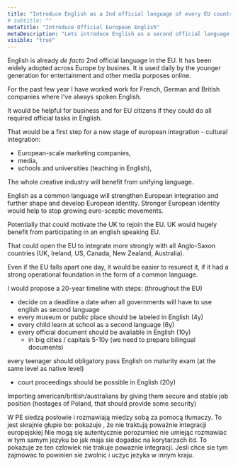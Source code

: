 ```yaml
---
title: "Introduce English as a 2nd official language of every EU country"
# subtitle: ""
metaTitle: "Introduce Official European English"
metaDescription: "Lets introduce English as a second official language in every UE country"
visible: "true"
---
```



English is already _de facto_ 2nd official language in the EU.
It has been widely adopted across Europe by busines.
<add smth about IT and modern online education in english>
It is used daily by the younger generation for entertainment and other media purposes online.

For the past few year I have worked work for French, German and British companies where I've always spoken English.

It would be helpful for business and for EU citizens if they could do all required official tasks in English.
<exmaples>


That would be a first step for a new stage of european integration - cultural integration:
* European-scale marketing companies,
* media,
* schools and universities (teaching in English),
<!-- * European scale movies and TV series,  -->

The whole creative industry will benefit from unifying language.

English as a common language will strengthen European integration and further shape and develop European identity.
Stronger European identity would help to stop growing euro-sceptic movements.

Potentially that could motivate the UK to rejoin the EU. UK would hugely benefit from participating in an english speaking EU.
<!-- opening them a way to increase trade (what is their specialization; they are struggling about leaving UE beacause it was consider as a bad deal for them; that would made it significatly better) -->

That could open the EU to integrate more strongly with all Anglo-Saxon countries (UK, Ireland, US, Canada, New Zealand, Australia).

Even if the EU falls apart one day, it would be easier to resurect it, if it had a strong operational foundation in the form of a common language.


I would propose a 20-year timeline with steps: (throughout the EU)
* decide on a deadline a date when all governments will have to use english as second language
* every museum or public place should be labeled in English (4y)
* every child learn at school as a second language (6y)
* every official document should be avaliable in English (10y)
  * in big cities / capitals 5-10y (we need to prepare bilingual documents)

every teenager should obligatory pass English on maturity exam (at the same level as native level)

* court proceedings should be possible in English (20y)

Importing american/british/australians by giving them secure and stable job position (hostages of Poland, that should provide some security)

W PE siedzą posłowie i rozmawiają miedzy sobą za pomocą tłumaczy. To jest skrajnie głupie bo:
pokazuje , że nie traktują poważnie integracji europejskiej
Nie mogą się autentycznie porozumieć nie umiejąc rozmawiac w tym samym jezyku
bo jak maja sie dogadac na korytarzach itd. To pokazuje ze ten czlowiek nie trakuje powaznie integracji. Jesli chce sie tym zajmowac to powinien sie zwolnic i uczyc jezyka w innym kraju.
